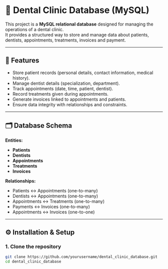 
# 🦷 Dental Clinic Database (MySQL)

This project is a **MySQL relational database** designed for managing the operations of a dental clinic.  
It provides a structured way to store and manage data about patients, dentists, appointments, treatments, invoices and payment.

---

## 📌 Features
- Store patient records (personal details, contact information, medical history).
- Manage dentist details (specialization, department).
- Track appointments (date, time, patient, dentist).
- Record treatments given during appointments.
- Generate invoices linked to appointments and patients.
- Ensure data integrity with relationships and constraints.

---

## 🗂 Database Schema

**Entities:**
- **Patients**
- **Dentists**
- **Appointments**
- **Treatments**
- **Invoices**

**Relationships:**
- Patients ↔ Appointments (one-to-many)
- Dentists ↔ Appointments (one-to-many)
- Appointments ↔ Treatments (one-to-many)
- Payments ↔ Invoices (one-to-many)
- Appointments ↔ Invoices (one-to-one)

---

## ⚙️ Installation & Setup

### 1. Clone the repository
```bash
git clone https://github.com/yourusername/dental_clinic_database.git
cd dental_clinic_database
